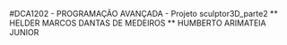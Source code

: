  #DCA1202 - PROGRAMAÇÃO AVANÇADA - Projeto sculptor3D_parte2
** HELDER MARCOS DANTAS DE MEDEIROS 
** HUMBERTO ARIMATEIA JUNIOR
